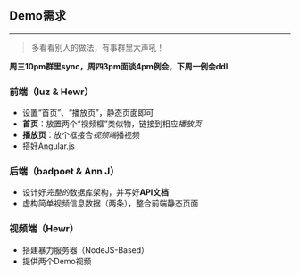 ## Demo需求
- - -

> 多看看别人的做法，有事群里大声吼！

**周三10pm群里sync，周四3pm面谈4pm例会，下周一例会ddl**

### 前端（luz & Hewr）
* 设置“首页”、“播放页”，静态页面即可
* **首页**：放置两个“视频框”类似物，链接到相应*播放页*
* **播放页**：放个框接合*视频端*播视频
* 搭好Angular.js

### 后端（badpoet & Ann J）
* 设计好*完整的*数据库架构，并写好**API文档**
* 虚构简单视频信息数据（两条），整合前端静态页面

### 视频端（Hewr）
* 搭建暴力服务器（NodeJS-Based）
* 提供两个Demo视频

